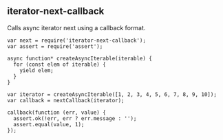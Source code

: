 ## iterator-next-callback

Calls async iterator next using a callback format.

```
var next = require('iterator-next-callback');
var assert = require('assert');

async function* createAsyncIterable(iterable) {
  for (const elem of iterable) {
    yield elem;
  }
}

var iterator = createAsyncIterable([1, 2, 3, 4, 5, 6, 7, 8, 9, 10]);
var callback = nextCallback(iterator);

callback(function (err, value) {
  assert.ok(!err, err ? err.message : '');
  assert.equal(value, 1);
});

```
